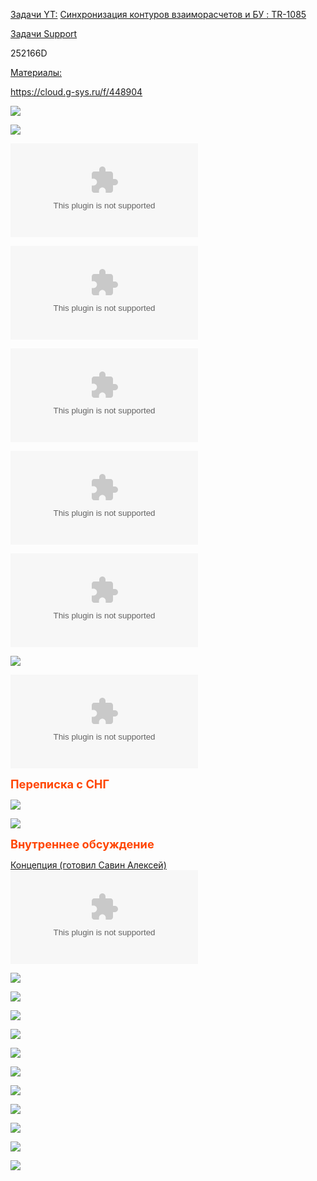 <u>Задачи YT:</u>
[Синхронизация контуров взаиморасчетов и БУ : TR-1085](https://yt.surgutneftegas.ru:4443/issue/TR-1085)

<u>Задачи Support</u>
<p>252166D</p>



<u>Материалы:</u>

https://cloud.g-sys.ru/f/448904

![](FW_%20встреча%20по%20обработке%20БВ%20в%20БУ%201.msg)

![](FW_%20ТЗ%20по%20Интерфейсу%20обработки%20БВ.msg)

![](Макет%20АРМ%20Выписка%201.xlsx)

![](ТЗ%20Обработка%20банковской%20выписки%20в%20ФинУпр_v1.1.docx)

![](Pm+Act.docx)

![](Pm+Act.xlsx)

![](Обеспечение%20взаимосвязи%20Pm%20и%20Act%20v1.docx)

![](Распределение%20платежей%20по%20контировке%20v2.2%201.drawio)

![](Концептуальный%20подход%20к%20решению%20задачи%20согласования%20регистра%20взаиморасчетов%20и%20проводок%20бухгалтерского%20учета%20v1.0.docx)

<span style="color: OrangeRed; font-weight: bold; font-size: 130%;">Переписка с СНГ</span>

![](OUTLOOK_hBeVgvge0u.png)

![](Pasted%20image%2020250826103841.png)

<span style="color: OrangeRed; font-weight: bold; font-size: 130%;">Внутреннее обсуждение</span>

<u>Концепция (готовил Савин Алексей)</u>
![](Концептуальный%20подход%20к%20решению%20задачи%20согласования%20регистра%20взаиморасчетов%20и%20проводок%20бухгалтерского%20учета%20v0.3%20примечания.docx)

![](Pasted%20image%2020250925112646.png)

![](Pasted%20image%2020251007142702.png)

![](Pasted%20image%2020251008113939.png)

![](Pasted%20image%2020251008114029.png)

![](Pasted%20image%2020251008114111.png)

![](Pasted%20image%2020251008114142.png)

![](Pasted%20image%2020251008114224.png)

![](Pasted%20image%2020251008155440.png)

![](Pasted%20image%2020251008155536.png)

![](Pasted%20image%2020251008155557.png)

![](Pasted%20image%2020251015123144.png)











